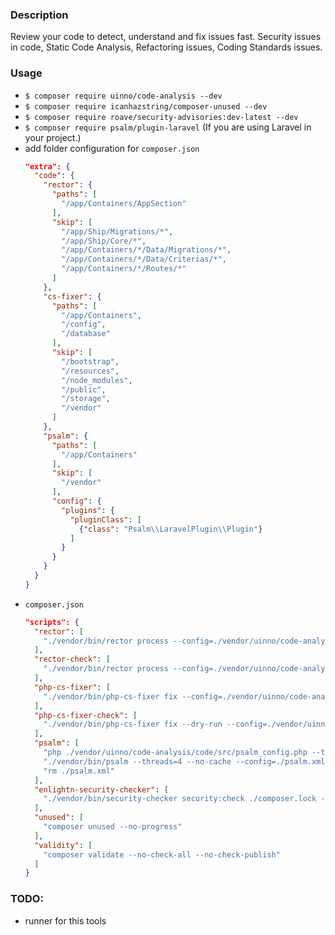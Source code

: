 ### Description ###
Review your code to detect, understand and fix issues fast. Security issues in code, Static Code Analysis, Refactoring issues, Coding Standards issues.

### Usage ###
- ```$ composer require uinno/code-analysis --dev```
- ```$ composer require icanhazstring/composer-unused --dev```
- ```$ composer require roave/security-advisories:dev-latest --dev```
- ```$ composer require psalm/plugin-laravel``` (If you are using Laravel in your project.)
- add folder configuration for ```composer.json```
  ```json
  "extra": {
    "code": {
      "rector": {
        "paths": [
          "/app/Containers/AppSection"
        ],
        "skip": [
          "/app/Ship/Migrations/*",
          "/app/Ship/Core/*",
          "/app/Containers/*/Data/Migrations/*",
          "/app/Containers/*/Data/Criterias/*",
          "/app/Containers/*/Routes/*"
        ]
      },
      "cs-fixer": {
        "paths": [
          "/app/Containers",
          "/config",
          "/database"
        ],
        "skip": [
          "/bootstrap",
          "/resources",
          "/node_modules",
          "/public",
          "/storage",
          "/vendor"        
        ]
      },
      "psalm": {
        "paths": [
          "/app/Containers"
        ],
        "skip": [
          "/vendor"
        ],
        "config": {
          "plugins": {
            "pluginClass": [
              {"class": "Psalm\\LaravelPlugin\\Plugin"}
            ]
          }
        }
      }
    }
  }
  ```
- ```composer.json```
  ```json
  "scripts": {
    "rector": [
      "./vendor/bin/rector process --config=./vendor/uinno/code-analysis/code/configs/rector.php  --clear-cache"
    ],
    "rector-check": [
      "./vendor/bin/rector process --config=./vendor/uinno/code-analysis/code/configs/rector.php  --clear-cache --dry-run"
    ],
    "php-cs-fixer": [
      "./vendor/bin/php-cs-fixer fix --config=./vendor/uinno/code-analysis/code/configs/.php_cs.dist.php --allow-risky=yes --using-cache=no"
    ],
    "php-cs-fixer-check": [
      "./vendor/bin/php-cs-fixer fix --dry-run --config=./vendor/uinno/code-analysis/code/configs/.php_cs.dist.php --diff -vv --allow-risky=yes --using-cache=no"
    ],
    "psalm": [
      "php ./vendor/uinno/code-analysis/code/src/psalm_config.php --target=./psalm.xml",
      "./vendor/bin/psalm --threads=4 --no-cache --config=./psalm.xml",
      "rm ./psalm.xml"
    ],
    "enlightn-security-checker": [
      "./vendor/bin/security-checker security:check ./composer.lock --format=json"
    ],
    "unused": [
      "composer unused --no-progress"
    ],
    "validity": [
      "composer validate --no-check-all --no-check-publish"
    ]
  }
  ```

### TODO: ###
- runner for this tools
